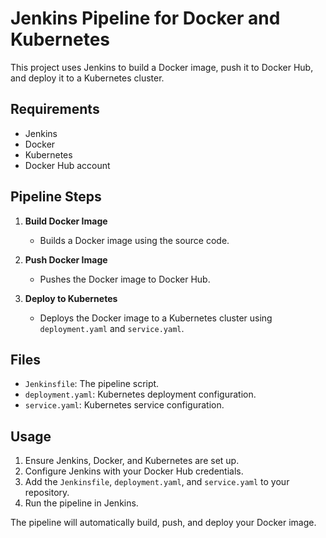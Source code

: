 # Jenkins Pipeline for Docker and Kubernetes

This project uses Jenkins to build a Docker image, push it to Docker Hub, and deploy it to a Kubernetes cluster.

## Requirements

- Jenkins
- Docker
- Kubernetes
- Docker Hub account

## Pipeline Steps

1. **Build Docker Image**
    - Builds a Docker image using the source code.

2. **Push Docker Image**
    - Pushes the Docker image to Docker Hub.

3. **Deploy to Kubernetes**
    - Deploys the Docker image to a Kubernetes cluster using `deployment.yaml` and `service.yaml`.

## Files

- `Jenkinsfile`: The pipeline script.
- `deployment.yaml`: Kubernetes deployment configuration.
- `service.yaml`: Kubernetes service configuration.

## Usage

1. Ensure Jenkins, Docker, and Kubernetes are set up.
2. Configure Jenkins with your Docker Hub credentials.
3. Add the `Jenkinsfile`, `deployment.yaml`, and `service.yaml` to your repository.
4. Run the pipeline in Jenkins.

The pipeline will automatically build, push, and deploy your Docker image.
